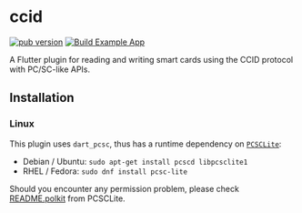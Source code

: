 # ccid

[![pub version](https://img.shields.io/pub/v/ccid)](https://pub.dev/packages/ccid)
[![Build Example App](https://github.com/nfcim/ccid/actions/workflows/example-app.yaml/badge.svg)](https://github.com/nfcim/ccid/actions/workflows/example-app.yaml)

A Flutter plugin for reading and writing smart cards using the CCID protocol with PC/SC-like APIs.

## Installation


### Linux

This plugin uses `dart_pcsc`, thus has a runtime dependency on [`PCSCLite`](https://pcsclite.apdu.fr/):

* Debian / Ubuntu: `sudo apt-get install pcscd libpcsclite1`
* RHEL / Fedora: `sudo dnf install pcsc-lite`

Should you encounter any permission problem, please check [README.polkit](https://github.com/LudovicRousseau/PCSC/blob/master/doc/README.polkit) from PCSCLite.

